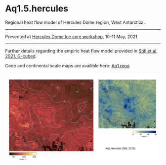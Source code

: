 # Aq1.5.hercules

Regional heat flow model of Hercules Dome region, West Antarctica.

---

Presented at [Hercules Dome Ice core workshop](https://herculesdome.org/about), 10-11 May, 2021

---

Further details regarding the empiric heat flow model provided in [Stål et al, 2021, G-cubed](https://agupubs.onlinelibrary.wiley.com/doi/abs/10.1029/2020GC009428). 

Code and continental scale maps are availible here: [Aq1 repo](https://github.com/TobbeTripitaka/Aq1)

![Aq.hercules](hercules.png)
